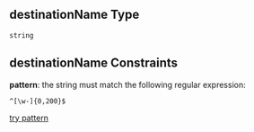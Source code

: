 ## destinationName Type

`string`

## destinationName Constraints

**pattern**: the string must match the following regular expression:&#x20;

```regexp
^[\w-]{0,200}$
```

[try pattern](https://regexr.com/?expression=%5E%5B%5Cw-%5D%7B0%2C200%7D%24 "try regular expression with regexr.com")
